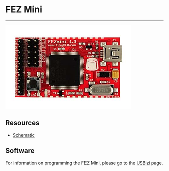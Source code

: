 # FEZ Mini
---
![FEZ Mini](images/fez-mini.jpg)

## Resources
* [Schematic](http://files.ghielectronics.com/downloads/Schematics/FEZ/FEZ%20Mini%20Schematic.pdf)

## Software

For information on programming the FEZ Mini, please go to the [USBizi](../soms/usbizi.md) page.